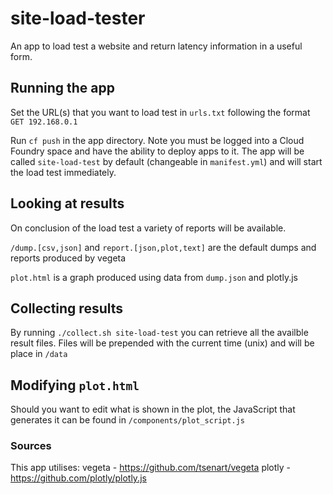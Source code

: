 # site-load-tester

An app to load test a website and return latency information in a useful form.

## Running the app

Set the URL(s) that you want to load test in `urls.txt` following the format `GET 192.168.0.1`

Run `cf push` in the app directory.  Note you must be logged into a Cloud Foundry space and have the ability to deploy apps to it.
The app will be called `site-load-test` by default (changeable in `manifest.yml`) and will start the load test immediately.

## Looking at results

On conclusion of the load test a variety of reports will be available.

`/dump.[csv,json]` and `report.[json,plot,text]` are the default dumps and reports produced by vegeta

`plot.html` is a graph produced using data from `dump.json` and plotly.js

## Collecting results

By running `./collect.sh site-load-test` you can retrieve all the availble result files.  Files will be prepended with the current time (unix) and will be place in `/data`

## Modifying `plot.html`

Should you want to edit what is shown in the plot, the JavaScript that generates it can be found in `/components/plot_script.js`

### Sources
This app utilises:
vegeta - https://github.com/tsenart/vegeta
plotly - https://github.com/plotly/plotly.js
